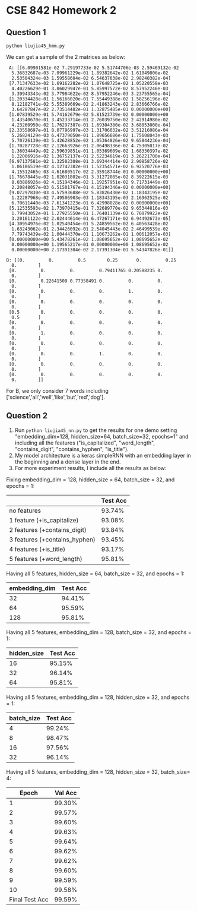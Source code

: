 # CSE 842 Homework 2
## Question 1

```
python liujia45_hmm.py
```

We can get a sample of the 2 matrices as below:
```
 A: [[6.09901581e-02 7.29197733e-02 5.51744706e-03 2.59469132e-02
  5.36832687e-03 7.09961229e-01 1.89382642e-02 1.61049806e-02
  2.53504324e-03 1.59558604e-02 6.54637638e-02 2.98240382e-04]
 [7.71347633e-02 1.69162282e-02 1.07648725e-02 1.05220558e-03
  4.40226629e-01 3.06029947e-01 5.85997572e-02 8.57952246e-03
  3.39943343e-02 3.77984622e-02 8.57952246e-03 3.23755565e-04]
 [1.20334428e-01 1.56166020e-01 7.55449388e-02 1.58256196e-02
  8.12182741e-02 5.55389669e-02 2.41863243e-02 2.83666766e-02
  3.64287847e-02 2.73514482e-01 1.32875485e-01 0.00000000e+00]
 [1.07839529e-01 5.74162679e-02 5.81523739e-02 0.00000000e+00
  1.43540670e-01 3.45233714e-01 2.76039750e-02 2.42914980e-02
  4.23260950e-02 1.76297387e-01 1.69304380e-02 3.68053000e-04]
 [2.33558697e-01 8.07796997e-03 1.31706032e-02 3.51216086e-04
  5.26824129e-03 6.47379050e-01 1.89656686e-02 1.75608043e-03
  5.70726139e-03 5.42628852e-02 1.05364826e-02 9.65844236e-04]
 [1.70287728e-02 2.12663926e-01 2.06498336e-02 4.75305017e-02
  1.36034449e-02 2.59639851e-01 1.05369609e-02 1.68330397e-02
  1.22006916e-02 1.36752137e-01 2.52234619e-01 3.26221700e-04]
 [6.97137581e-02 1.32502308e-01 3.69344414e-02 2.90858726e-02
  1.06186519e-02 4.12742382e-01 1.52354571e-02 6.92520776e-03
  4.15512465e-03 4.61680517e-02 2.35918744e-01 0.00000000e+00]
 [1.76678445e-02 1.02031802e-01 3.31272085e-02 8.39222615e-03
  8.03886926e-02 4.15194346e-02 1.19257951e-02 9.71731449e-03
  2.20848057e-03 6.51501767e-01 4.15194346e-02 0.00000000e+00]
 [9.07297830e-03 4.57593688e-02 5.83826430e-02 1.18343195e-02
  1.22287968e-02 7.49506903e-03 1.18343195e-03 2.16962525e-02
  6.70611440e-03 7.61341223e-01 6.42998028e-02 0.00000000e+00]
 [5.12535593e-02 1.73970415e-01 7.32689770e-02 9.65344816e-03
  1.79943052e-01 1.27925550e-01 1.76401139e-02 6.70879922e-02
  3.20161122e-02 2.02444614e-01 6.47267171e-02 6.94492673e-05]
 [4.30954976e-02 1.02540454e-01 5.24859562e-02 6.40563428e-02
  1.63243062e-01 2.34426092e-01 2.54045443e-02 2.46499539e-02
  7.79743439e-02 1.00444370e-01 1.10673262e-01 1.00612057e-03]
 [0.00000000e+00 5.43478261e-02 1.08695652e-02 1.08695652e-02
  0.00000000e+00 1.19565217e-01 0.00000000e+00 1.08695652e-02
  0.00000000e+00 2.17391304e-02 2.17391304e-01 5.54347826e-01]]
```

```
B: [[0.         0.         0.5        0.25       0.         0.25
  0.        ]
 [0.         0.         0.         0.79411765 0.20588235 0.
  0.        ]
 [0.         0.22641509 0.77358491 0.         0.         0.
  0.        ]
 [0.         0.         0.         0.         1.         0.
  0.        ]
 [0.         0.         0.         0.         0.         0.
  0.        ]
 [0.5        0.         0.         0.         0.         0.
  0.5       ]
 [0.         0.         0.         0.         0.         0.
  0.        ]
 [0.         1.         0.         0.         0.         0.
  0.        ]
 [0.         0.         0.         0.         0.         0.
  0.        ]
 [0.         0.         0.         1.         0.         0.
  0.        ]
 [0.         0.         0.         0.         0.         0.
  0.        ]
 [0.         0.         0.         0.         0.         0.
  0.        ]]
```

For B, we only consider 7 words including ['science','all','well','like','but','red','dog'].

## Question 2

1. Run `python liujia45_nn.py` to get the results for one demo setting "embedding_dim=128, hidden_size=64, batch_size=32, epochs=1" and including all the features ("is_capitalized", "word_length", "contains_digit", "contains_hyphen", "is_title").
2. My model architecture is a keras simpleRNN with an embedding layer in the beginning and a dense layer in the end. 
3. For more experiment results, I include all the results as below:

Fixing embedding_dim = 128, hidden_size = 64, batch_size = 32, and epochs = 1:

|                               | Test Acc |
|-------------------------------|----------|
| no features                   | 93.74%   |
| 1 feature (+is_capitalize)    | 93.08%   |
| 2 features (+contains_digit)  | 93.84%   |
| 3 features (+contains_hyphen) | 93.45%   |
| 4 features (+is_title)        | 93.17%   |
| 5 features (+word_length)     | 95.81%   |

Having all 5 features, hidden_size = 64, batch_size = 32, and epochs = 1:

| embedding_dim                      | Test Acc |
|-------------------------------|----------|
| 32                   | 94.41%   |
| 64    |  95.59%   |
| 128  | 95.81%   |

Having all 5 features, embedding_dim = 128, batch_size = 32, and epochs = 1:

| hidden_size                     | Test Acc |
|-------------------------------|----------|
| 16                  | 95.15% |
| 32                   |  96.14% |
| 64    |  95.81%  |

Having all 5 features, embedding_dim = 128, hidden_size = 32, and epochs = 1:

| batch_size                     | Test Acc |
|-------------------------------|----------|
| 4                  | 99.24% |
| 8                  | 98.47% |
| 16                  | 97.56% |
| 32                   |  96.14% |

Having all 5 features, embedding_dim = 128, hidden_size = 32, batch_size= 4:

| Epoch                    | Val Acc |
|-------------------------------|----------|
| 1                  |  99.30% |
| 2                   | 99.57% |
| 3                   | 99.60%  |
| 4                   |  99.63% |
| 5                   |  99.64% |
| 6                  |  99.62% |
| 7                   | 99.62% |
| 8                   | 99.60%  |
| 9                   | 99.59%  |
| 10                   |  99.58% |
| Final Test Acc        | 99.59%  |
